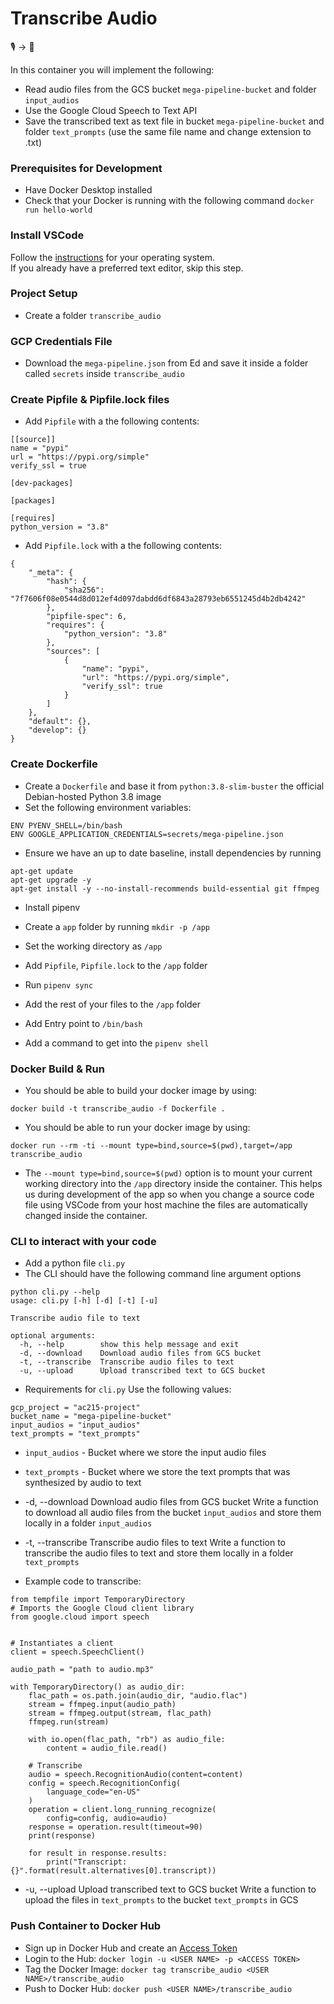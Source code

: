 # Transcribe Audio

🎙️ &rightarrow; 📝 

In this container you will implement the following:
* Read audio files from the GCS bucket `mega-pipeline-bucket` and folder `input_audios`
* Use the Google Cloud Speech to Text API
* Save the transcribed text as text file in bucket `mega-pipeline-bucket` and folder `text_prompts` (use the same file name and change extension to .txt)

### Prerequisites for Development
* Have Docker Desktop installed
* Check that your Docker is running with the following command
`docker run hello-world`
### Install VSCode  
Follow the [instructions](https://code.visualstudio.com/download) for your operating system.  
If you already have a preferred text editor, skip this step.  

### Project Setup

* Create a folder `transcribe_audio`

### GCP Credentials File
* Download the `mega-pipeline.json` from Ed and save it inside a folder called `secrets` inside `transcribe_audio`

### Create Pipfile & Pipfile.lock files
* Add `Pipfile` with a the following contents:
```
[[source]]
name = "pypi"
url = "https://pypi.org/simple"
verify_ssl = true

[dev-packages]

[packages]

[requires]
python_version = "3.8"
```

* Add `Pipfile.lock` with a the following contents:
```
{
    "_meta": {
        "hash": {
            "sha256": "7f7606f08e0544d8d012ef4d097dabdd6df6843a28793eb6551245d4b2db4242"
        },
        "pipfile-spec": 6,
        "requires": {
            "python_version": "3.8"
        },
        "sources": [
            {
                "name": "pypi",
                "url": "https://pypi.org/simple",
                "verify_ssl": true
            }
        ]
    },
    "default": {},
    "develop": {}
}
```

### Create Dockerfile
* Create a `Dockerfile` and base it from `python:3.8-slim-buster` the official Debian-hosted Python 3.8 image
* Set the following environment variables:
```
ENV PYENV_SHELL=/bin/bash
ENV GOOGLE_APPLICATION_CREDENTIALS=secrets/mega-pipeline.json
```

* Ensure we have an up to date baseline, install dependencies by running
```
apt-get update
apt-get upgrade -y
apt-get install -y --no-install-recommends build-essential git ffmpeg
```

* Install pipenv
* Create a `app` folder by running `mkdir -p /app`

* Set the working directory as `/app`
* Add `Pipfile`, `Pipfile.lock` to the `/app` folder
* Run `pipenv sync`

* Add the rest of your files to the `/app` folder
* Add Entry point to `/bin/bash`
* Add a command to get into the `pipenv shell`


### Docker Build & Run
* You should be able to build your docker image by using:
```
docker build -t transcribe_audio -f Dockerfile .
```
* You should be able to run your docker image by using:
```
docker run --rm -ti --mount type=bind,source=$(pwd),target=/app transcribe_audio
```
* The `--mount type=bind,source=$(pwd)` option is to mount your current working directory into the `/app` directory inside the container. This helps us during development of the app so when you change a source code file using VSCode from your host machine the files are automatically changed inside the container.

### CLI to interact with your code
* Add a python file `cli.py`
* The CLI should have the following command line argument options
```
python cli.py --help
usage: cli.py [-h] [-d] [-t] [-u]

Transcribe audio file to text

optional arguments:
  -h, --help        show this help message and exit
  -d, --download    Download audio files from GCS bucket
  -t, --transcribe  Transcribe audio files to text
  -u, --upload      Upload transcribed text to GCS bucket
```

* Requirements for `cli.py`
Use the following values:
```
gcp_project = "ac215-project"
bucket_name = "mega-pipeline-bucket"
input_audios = "input_audios"
text_prompts = "text_prompts"
```

* `input_audios` - Bucket where we store the input audio files
* `text_prompts` - Bucket where we store the text prompts that was synthesized by audio to text

* -d, --download    Download audio files from GCS bucket
Write a function to download all audio files from the bucket `input_audios` and store them locally in a folder `input_audios`

* -t, --transcribe  Transcribe audio files to text
Write a function to transcribe the audio files to text and store them locally in a folder `text_prompts`

* Example code to transcribe:
```
from tempfile import TemporaryDirectory
# Imports the Google Cloud client library
from google.cloud import speech


# Instantiates a client
client = speech.SpeechClient()

audio_path = "path to audio.mp3"

with TemporaryDirectory() as audio_dir:
    flac_path = os.path.join(audio_dir, "audio.flac")
    stream = ffmpeg.input(audio_path)
    stream = ffmpeg.output(stream, flac_path)
    ffmpeg.run(stream)

    with io.open(flac_path, "rb") as audio_file:
        content = audio_file.read()

    # Transcribe
    audio = speech.RecognitionAudio(content=content)
    config = speech.RecognitionConfig(
        language_code="en-US"
    )
    operation = client.long_running_recognize(
        config=config, audio=audio)
    response = operation.result(timeout=90)
    print(response)

    for result in response.results:
        print("Transcript: {}".format(result.alternatives[0].transcript))
```

* -u, --upload      Upload transcribed text to GCS bucket
Write a function to upload the files in `text_prompts` to the bucket `text_prompts` in GCS

### Push Container to Docker Hub
* Sign up in Docker Hub and create an [Access Token](https://hub.docker.com/settings/security)
* Login to the Hub: `docker login -u <USER NAME> -p <ACCESS TOKEN>`
* Tag the Docker Image: `docker tag transcribe_audio <USER NAME>/transcribe_audio`
* Push to Docker Hub: `docker push <USER NAME>/transcribe_audio`


